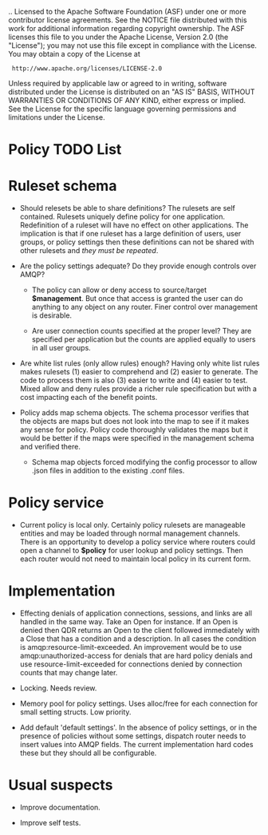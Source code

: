 .. Licensed to the Apache Software Foundation (ASF) under one
   or more contributor license agreements.  See the NOTICE file
   distributed with this work for additional information
   regarding copyright ownership.  The ASF licenses this file
   to you under the Apache License, Version 2.0 (the
   "License"); you may not use this file except in compliance
   with the License.  You may obtain a copy of the License at

     http://www.apache.org/licenses/LICENSE-2.0

   Unless required by applicable law or agreed to in writing,
   software distributed under the License is distributed on an
   "AS IS" BASIS, WITHOUT WARRANTIES OR CONDITIONS OF ANY
   KIND, either express or implied.  See the License for the
   specific language governing permissions and limitations
   under the License.

Policy TODO List
================

# Ruleset schema

- Should relesets be able to share definitions? The rulesets are self contained. Rulesets uniquely define policy for one application. Redefinition of a ruleset will have no effect on other applications. The implication is that if one ruleset has a large definition of users, user groups, or policy settings then these definitions can not be shared with other rulesets and *they must be repeated*.

- Are the policy settings adequate? Do they provide enough controls over AMQP?

    - The policy can allow or deny access to source/target **$management**. But once that access is granted the user can do anything to any object on any router. Finer control over management is desirable.

    - Are user connection counts specified at the proper level? They are specified per application but the counts are applied equally to users in all user groups.

- Are white list rules (only allow rules) enough? Having only white list rules makes rulesets (1) easier to comprehend and (2) easier to generate. The code to process them is also (3) easier to write and (4) easier to test. Mixed allow and deny rules provide a richer rule specification but with a cost impacting each of the benefit points.

- Policy adds map schema objects. The schema processor verifies that the objects are maps but does not look into the map to see if it makes any sense for policy. Policy code thoroughly validates the maps but it would be better if the maps were specified in the management schema and verified there.

    - Schema map objects forced modifying the config processor to allow .json files in addition to the existing .conf files.

# Policy service

- Current policy is local only. Certainly policy rulesets are manageable entities and may be loaded through normal management channels. There is an opportunity to develop a policy service where routers could open a channel to **$policy** for user lookup and policy settings. Then each router would not need to maintain local policy in its current form.

# Implementation

- Effecting denials of application connections, sessions, and links are all handled in the same way. Take an Open for instance. If an Open is denied then QDR returns an Open to the client followed immediately with a Close that has a condition and a description. In all cases the condition is amqp:resource-limit-exceeded. An improvement would be to use amqp:unauthorized-access for denials that are hard policy denials and use resource-limit-exceeded for connections denied by connection counts that may change later. 

- Locking. Needs review.

- Memory pool for policy settings. Uses alloc/free for each connection for small setting structs. Low priority.

- Add default 'default settings'. In the absence of policy settings, or in the presence of policies without some settings, dispatch router needs to insert values into AMQP fields. The current implementation hard codes these but they should all be configurable.

# Usual suspects

- Improve documentation.

- Improve self tests.
